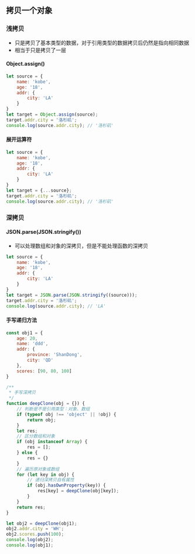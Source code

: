 ## 拷贝一个对象
### 浅拷贝
- 只是拷贝了基本类型的数据，对于引用类型的数据拷贝后仍然是指向相同数据
- 相当于只是拷贝了一层
#### Object.assign()
```javascript
let source = {
    name: 'kobe',
    age: '18',
    addr: {
        city: 'LA'
    }
}
let target = Object.assign(source);
target.addr.city = '洛杉矶';
console.log(source.addr.city); // '洛杉矶'
```
#### 展开运算符
```javascript
let source = {
    name: 'kobe',
    age: '18',
    addr: {
        city: 'LA'
    }
}
let target = {...source};
target.addr.city = '洛杉矶';
console.log(source.addr.city); // '洛杉矶'
```
### 深拷贝
#### JSON.parse(JSON.stringify())
- 可以处理数组和对象的深拷贝，但是不能处理函数的深拷贝
```javascript
let source = {
    name: 'kobe',
    age: '18',
    addr: {
        city: 'LA'
    }
}
let target = JSON.parse(JSON.stringify((source)));
target.addr.city = '洛杉矶';
console.log(source.addr.city); // 'LA'
```
#### 手写递归方法
```javascript
const obj1 = {
    age: 20,
    name: 'ddd',
    addr: {
        province: 'ShanDong',
        city: 'QD'
    },
    scores: [90, 80, 100]
}

/**
 * 手写深拷贝
 */
function deepClone(obj = {}) {
    // 判断是不是引用类型：对象、数组
    if (typeof obj !== 'object' || !obj) {
        return obj;
    }
    let res;
    // 区分数组和对象
    if (obj instanceof Array) {
        res = [];
    } else {
        res = {}
    }
    // 遍历原对象或数组
    for (let key in obj) {
        // 递归深拷贝自有属性
        if (obj.hasOwnProperty(key)) {
            res[key] = deepClone(obj[key]);
        }
    }
    return res;
}

let obj2 = deepClone(obj1);
obj2.addr.city = 'WH';
obj2.scores.push(100);
console.log(obj2);
console.log(obj1);
```